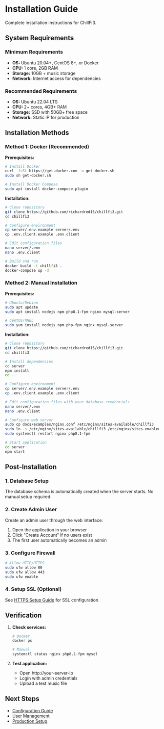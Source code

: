 # Installation Guide

Complete installation instructions for ChillFi3.

## System Requirements

### Minimum Requirements
- **OS:** Ubuntu 20.04+, CentOS 8+, or Docker
- **CPU:** 1 core, 2GB RAM
- **Storage:** 10GB + music storage
- **Network:** Internet access for dependencies

### Recommended Requirements
- **OS:** Ubuntu 22.04 LTS
- **CPU:** 2+ cores, 4GB+ RAM
- **Storage:** SSD with 50GB+ free space
- **Network:** Static IP for production

## Installation Methods

### Method 1: Docker (Recommended)

**Prerequisites:**
```bash
# Install Docker
curl -fsSL https://get.docker.com -o get-docker.sh
sudo sh get-docker.sh

# Install Docker Compose
sudo apt install docker-compose-plugin
```

**Installation:**
```bash
# Clone repository
git clone https://github.com/richardred15/chillfi3.git
cd chillfi3

# Configure environment
cp server/.env.example server/.env
cp .env.client.example .env.client

# Edit configuration files
nano server/.env
nano .env.client

# Build and run
docker build -t chillfi3 .
docker-compose up -d
```

### Method 2: Manual Installation

**Prerequisites:**
```bash
# Ubuntu/Debian
sudo apt update
sudo apt install nodejs npm php8.1-fpm nginx mysql-server

# CentOS/RHEL
sudo yum install nodejs npm php-fpm nginx mysql-server
```

**Installation:**
```bash
# Clone repository
git clone https://github.com/richardred15/chillfi3.git
cd chillfi3

# Install dependencies
cd server
npm install
cd ..

# Configure environment
cp server/.env.example server/.env
cp .env.client.example .env.client

# Edit configuration files with your database credentials
nano server/.env
nano .env.client

# Configure web server
sudo cp docs/examples/nginx.conf /etc/nginx/sites-available/chillfi3
sudo ln -s /etc/nginx/sites-available/chillfi3 /etc/nginx/sites-enabled/
sudo systemctl restart nginx php8.1-fpm

# Start application
cd server
npm start
```



## Post-Installation

### 1. Database Setup
The database schema is automatically created when the server starts. No manual setup required.

### 2. Create Admin User
Create an admin user through the web interface:
1. Open the application in your browser
2. Click "Create Account" if no users exist
3. The first user automatically becomes an admin

### 3. Configure Firewall
```bash
# Allow HTTP/HTTPS
sudo ufw allow 80
sudo ufw allow 443
sudo ufw enable
```

### 4. Setup SSL (Optional)
See [HTTPS Setup Guide](https.md) for SSL configuration.

## Verification

1. **Check services:**
   ```bash
   # Docker
   docker ps
   
   # Manual
   systemctl status nginx php8.1-fpm mysql
   ```

2. **Test application:**
   - Open http://your-server-ip
   - Login with admin credentials
   - Upload a test music file

## Next Steps

- [Configuration Guide](configuration.md)
- [User Management](user-management.md)
- [Production Setup](production.md)